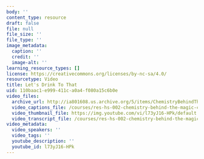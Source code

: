 ```yaml
---
body: ''
content_type: resource
draft: false
file: null
file_size: ''
file_type: ''
image_metadata:
  caption: ''
  credit: ''
  image-alt: ''
learning_resource_types: []
license: https://creativecommons.org/licenses/by-nc-sa/4.0/
resourcetype: Video
title: Let's Drink To That
uid: 110baac1-e999-411c-a0a4-f080a15c6b0e
video_files:
  archive_url: http://ia801608.us.archive.org/5/items/ChemistryBehindTheMagic/DRINKTOTHAT_300k.mp4
  video_captions_file: /courses/res-hs-002-chemistry-behind-the-magic-chemical-demonstrations-for-the-classroom/l73yJ16-HPk_captions.webvtt
  video_thumbnail_file: https://img.youtube.com/vi/l73yJ16-HPk/default.jpg
  video_transcript_file: /courses/res-hs-002-chemistry-behind-the-magic-chemical-demonstrations-for-the-classroom/l73yJ16-HPk_transcript.pdf
video_metadata:
  video_speakers: ''
  video_tags: ''
  youtube_description: ''
  youtube_id: l73yJ16-HPk
---
```

